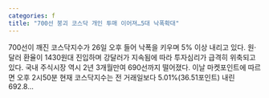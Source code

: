 ```yaml
---
categories: f
title: "700선 붕괴 코스닥 개인 투매 이어져…5대 낙폭확대"
---
```

 700선이 깨진 코스닥지수가 26일 오후 들어 낙폭을 키우며 5% 이상 내리고 있다. 원·달러 환율이 1430원대 진입하며 강달러가 지속됨에 따라 투자심리가 급격히 위축되고 있다. 국내 주식시장 역시 2년 3개월만여 690선까지 떨어졌다. 이날 마켓포인트에 따르면 오후 2시50분 현재 코스닥지수는 전 거래일보다 5.01%(36.51포인트) 내린 692.8...